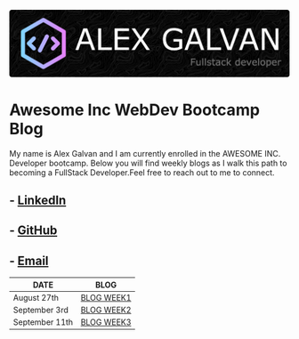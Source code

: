 ![bio header](/img/github-header-image.png)
# Awesome Inc WebDev Bootcamp Blog

My name is Alex Galvan and I am currently enrolled in the AWESOME INC. Developer bootcamp. Below you will find weekly blogs as I walk this path to becoming a FullStack Developer.Feel free to reach out to me to connect. 

## - [LinkedIn](https://www.linkedin.com/in/alex-galvan-903384126/)<br>
## - [GitHub](https://github.com/alexGalvan0)<br>
## - [Email](mailto:galvan.alex121@gmail.com)


 DATE | BLOG
------------ | -------------
August 27th | [BLOG WEEK1](./blogs/week1.md)
September 3rd | [BLOG WEEK2](./blogs/week2.md)
September 11th | [BLOG WEEK3](./blogs/week3.md)



